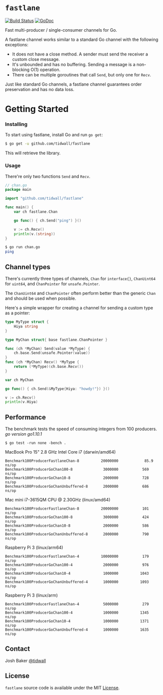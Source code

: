 # `fastlane`

[![Build Status](https://img.shields.io/travis/tidwall/fastlane.svg?style=flat-square)](https://travis-ci.org/tidwall/fastlane)
[![GoDoc](https://img.shields.io/badge/api-reference-blue.svg?style=flat-square)](https://godoc.org/github.com/tidwall/fastlane)


Fast multi-producer / single-consumer channels for Go.

A fastlane channel works similar to a standard Go channel with the following exceptions:

- It does not have a close method. A sender must send the receiver a custom close message.
- It's unbounded and has no buffering. Sending a message is a non-blocking O(1) operation.
- There can be multiple goroutines that call `Send`, but only one for `Recv`.

Just like standard Go channels, a fastlane channel guarantees order preservation and has no data loss.

# Getting Started

### Installing

To start using fastlane, install Go and run `go get`:

```sh
$ go get -u github.com/tidwall/fastlane
```

This will retrieve the library.

### Usage

There're only two functions `Send` and `Recv`.

```go
// chan.go
package main

import "github.com/tidwall/fastlane"

func main() {
	var ch fastlane.Chan

	go func() { ch.Send("ping") }()

	v := ch.Recv()
	println(v.(string))
}
```

```sh
$ go run chan.go 
ping
```


## Channel types

There's currently three types of channels, `Chan` for `interface{}`, `ChanUint64` for `uint64`, and `ChanPointer` for `unsafe.Pointer`.

The `ChanUint64` and `ChanPointer` often perform better than the generic `Chan` and should be used when possible.

Here's a simple wrapper for creating a channel for sending a custom type as a pointer:

```go
type MyType struct {
	Hiya string
}

type MyChan struct{ base fastlane.ChanPointer }

func (ch *MyChan) Send(value *MyType) {
	ch.base.Send(unsafe.Pointer(value))
}
func (ch *MyChan) Recv() *MyType {
	return (*MyType)(ch.base.Recv())
}
```

```go
var ch MyChan

go func() { ch.Send(&MyType{Hiya: "howdy!"}) }()

v := ch.Recv()
println(v.Hiya)
```

## Performance

The benchmark tests the speed of consuming integers from 100 producers.  
*go version go1.10.1*

```
$ go test -run none -bench .
``` 

MacBook Pro 15" 2.8 GHz Intel Core i7 (darwin/amd64)

```
Benchmark100ProducerFastlaneChan-8       	20000000	        85.9 ns/op
Benchmark100ProducerGoChan100-8          	 3000000	       569 ns/op
Benchmark100ProducerGoChan10-8           	 2000000	       728 ns/op
Benchmark100ProducerGoChanUnbuffered-8   	 2000000	       686 ns/op
```

Mac mini i7-3615QM CPU @ 2.30GHz (linux/amd64)

```
Benchmark100ProducerFastlaneChan-8       	20000000	       101 ns/op
Benchmark100ProducerGoChan100-8          	 3000000	       424 ns/op
Benchmark100ProducerGoChan10-8           	 2000000	       586 ns/op
Benchmark100ProducerGoChanUnbuffered-8   	 2000000	       790 ns/op
```

Raspberry Pi 3 (linux/arm64)

```
Benchmark100ProducerFastlaneChan-4       	10000000	       179 ns/op
Benchmark100ProducerGoChan100-4          	 2000000	       976 ns/op
Benchmark100ProducerGoChan10-4           	 1000000	      1043 ns/op
Benchmark100ProducerGoChanUnbuffered-4   	 1000000	      1093 ns/op
```

Raspberry Pi 3 (linux/arm)

```
Benchmark100ProducerFastlaneChan-4       	 5000000	       279 ns/op
Benchmark100ProducerGoChan100-4          	 1000000	      1345 ns/op
Benchmark100ProducerGoChan10-4           	 1000000	      1371 ns/op
Benchmark100ProducerGoChanUnbuffered-4   	 1000000	      1635 ns/op
```

## Contact

Josh Baker [@tidwall](http://twitter.com/tidwall)

## License

`fastlane` source code is available under the MIT [License](/LICENSE).

